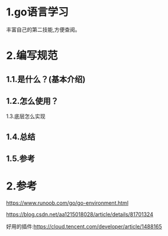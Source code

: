 # 1.go语言学习

丰富自己的第二技能,方便查阅。

# 2.编写规范

## 1.1.是什么？(基本介绍)

## 1.2.怎么使用？

1.3.底层怎么实现
## 1.4.总结

## 1.5.参考

# 2.参考

https://www.runoob.com/go/go-environment.html

https://blog.csdn.net/aa1215018028/article/details/81701324

好用的插件:https://cloud.tencent.com/developer/article/1488165

